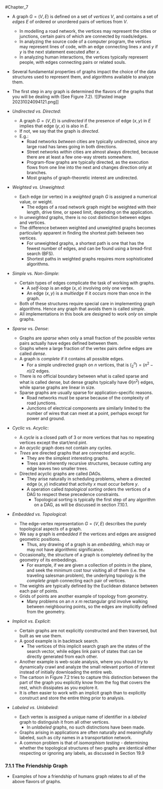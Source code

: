 #Chapter_7
- A graph $G=(V,E)$ is defined on a set of *vertices V*, and contains a set of *edges E* of ordered or unordered pairs of vertices from *V*.
	- In modelling a road network, the vertices may represent the cities or junctions, certain pairs of which are connected by roads/edges.
	- In analyzing the source code of a computer program, the vertices may represent lines of code, with an edge connecting lines *x* and *y* if *y* is the next statement executed after *x*.
	- In analyzing human interactions, the vertices typically represent people, with edges connecting pairs or related souls.

- Several fundamental properties of graphs impact the choice of the data structures used to represent them, and algorithms available to analyze them.
- The first step in any graph is determined the flavors of the graphs that you will be dealing with (See Figure 7.2).
![[Pasted image 20231024094121.png]]

- *Undirected vs. Directed*:
	- A graph $G=(V,E)$ is *undirected* if the presence of edge $(x,y)$ in *E* implies that edge $(y,x)$ is also in *E*.
	- If not, we say that the graph is *directed*.
	- E.g.:
		- Road networks *between* cities are typically undirected, since any large road has lanes going in both directions.
		- Street networks *within* cities are almost always directed, because there are at least a few one-way streets somewhere.
		- Program-flow graphs are typically directed, as the execution flows from one line into the next and changes direction only at branches.
		- Most graphs of graph-theoretic interest are undirected.

- *Weighted vs. Unweighted*:
	- Each edge (or vertex) in a *weighted* graph *G* is assigned a numerical value, or weight.
		- The edges of a road network graph might be weighted with their length, drive time, or speed limit, depending on the application.
	- In *unweighted* graphs, there is no cost distinction between edges and vertices.
	- The difference between weighted and unweighted graphs becomes particularly apparent in finding the shortest path between two vertices.
		- For unweighted graphs, a shortest path is one that has the fewest number of edges, and can be found using a bread-first search (BFS).
		- Shortest paths in weighted graphs requires more sophisticated algorithms.

- *Simple* vs. *Non-Simple*:
	- Certain types of edges complicate the task of working with graphs.
		- A *self-loop* is an edge $(x,x)$ involving only one vertex.
		- An edge $(x,y)$ is a *multiedge* if it occurs more than once in the graph.
	- Both of these structures require special care in implementing graph algorithms. Hence any graph that avoids them is called *simple*.
	- All implementations in this book are designed to work *only* on simple graphs.

- *Sparse* vs. *Dense*:
	- Graphs are *sparse* when only a small fraction of the possible vertex pairs actually have edges defined between them.
	- Graphs where a large fraction of the vertex pairs define edges are called *dense*.
	- A graph is *complete* if it contains all possible edges.
		- For a simple undirected graph on *n* vertices, that is $(^n_2)=(n^2 - n)/2$  edges.
	- There is no official boundary between what is called sparse and what is called dense, but dense graphs typically have $\Theta (n^2)$ edges, while sparse graphs are linear in size.
	- Sparse graphs are usually sparse for application-specific reasons.
		- Road networks must be sparse because of the complexity of road junctions.
		- Junctions of electrical components are similarly limited to the number of wires that can meet at a point, perhaps except for power and ground.

- *Cyclic* vs. *Acyclic*:
	- A *cycle* is a closed path of 3 or more vertices that has no repeating vertices except the start/end pint.
	- An *acyclic* graph does not contain any cycles.
	- *Trees* are directed graphs that are connected and acyclic.
		- They are the simplest interesting graphs.
		- Trees are inherently recursive structures, because cutting any edge leaves two smaller trees.
	- Directed acyclic graphs are called *DAG*s.
		- They arise naturally in scheduling problems, where a directed edge $(x,y)$ indicated that activity *x* must occur before *y*.
		- A operation called *topological sorting* orders the vertices of a DAG to respect these precedence constraints.
			- Topological sorting is typically the first step of any algorithm on a DAG, as will be discussed in section 7.10.1.

- *Embedded vs. Topological*:
	- The edge-vertex representation $G=(V,E)$ describes the purely topological aspects of a graph.
	- We say a graph is *embedded* if the vertices and edges are assigned geometric positions.
		- Thus, any drawing of a graph is an *embedding*, which may or may not have algorithmic significance.
	- Occasionally, the structure of a graph is completely defined by the geometry of its embeddings.
		- For example, if we are given a collection of points in the plane, and seek the minimum cost tour visiting all of them (i.e. the traveling salesman problem), the underlying topology is the *complete graph* connecting each pair of vertices.
	- The weights are typically defined by the Euclidean distance between each pair of points.
	- Grids of points are another example of topology from geometry.
		- Many problems on an *n x m* rectangular grid involve walking between neighbouring points, so the edges are implicitly defined from the geometry.

- *Implicit vs. Explicit*:
	- Certain graphs are not explicitly constructed and then traversed, but built as we use them.
	- A good example is in backtrack search.
		- The vertices of this implicit search graph are the states of the search vector, while edges link pairs of states that can be directly generated from each other.
	- Another example is web-scale analysis, where you should try to dynamically crawl and analyze the small relevant portion of interest instead of initially downloading the entire web.
	- The cartoon in Figure 7.2 tries to capture this distinction between the part of the graph you explicitly know from the fog that covers the rest, which dissipates as you explore it.
	- It is often easier to work with an implicit graph than to explicitly construct and store the entire thing prior to analysis.

- *Labeled vs. Unlabeled*:
	- Each vertex is assigned a unique name of identifier in a *labeled* graph to distinguish it from all other vertices.
		- In *unlabeled* graphs, no such distinctions have been made.
	- Graphs arising in applications are often naturally and meaningfully labeled, such as city names in a transportation network.
	- A common problem is that of *isomorphism testing* - determining whether the topological structures of two graphs are identical either respecting or ignoring any labels, as discussed in Section 19.9


### 7.1.1 The Friendship Graph
- Examples of how a friendship of humans graph relates to all of the above flavors of graphs.